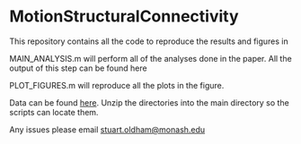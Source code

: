 # MotionStructuralConnectivity

This repository contains all the code to reproduce the results and figures in 

MAIN_ANALYSIS.m will perform all of the analyses done in the paper. All the output of this step can be found here

PLOT_FIGURES.m will reproduce all the plots in the figure.

Data can be found [here](https://figshare.com/s/3310385f29a156c93ca3). Unzip the directories into the main directory so the scripts can locate them.

Any issues please email stuart.oldham@monash.edu
